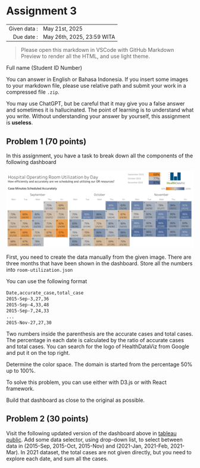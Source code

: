 # Assignment 3

<table>
  <tr>
    <td style="text-align:right"> Given data :
    <td> May 21st, 2025
  <tr>
    <td style="text-align:right"> Due date :
    <td> May 26th, 2025, 23:59 WITA
</table>

> Please open this markdown in VSCode with GitHub Markdown Preview to render all the HTML, and use light theme.   

Full name (Student ID Number)

You can answer in English or Bahasa Indonesia. If you insert some images
to your markdown file, please use relative path and submit your work 
in a compressed file `.zip`.

You may use ChatGPT, but be careful that it may give you a false answer 
and sometimes it is hallucinated. The point of learning is to understand what you write. 
Without understanding your answer by yourself, this assignment is **useless**.

## Problem 1 (70 points)
In this assignment, you have a task to break down all the components
of the following dashboard

<img src="../img-sources/dashboard-for-assignment-4.png" width=800>

First, you need to create the data manually from the given image.
There are three months that have been shown in the dashboard.
Store all the numbers into `room-utilization.json`

You can use the following format
```csv
Date,accurate_case,total_case
2015-Sep-3,27,36
2015-Sep-4,33,48
2015-Sep-7,24,33
...
2015-Nov-27,27,30
```

Two numbers inside the parenthesis are the accurate cases and 
total cases. The percentage in each date is calculated by
the ratio of accurate cases and total cases.
You can search for the logo of HealthDataViz from Google and
put it on the top right.

Determine the color space. The domain is started from the 
percentage 50% up to 100%.

To solve this problem, you can use either with D3.js or
with React framework.

Build that dashboard as close to the original as possible.


## Problem 2 (30 points)

Visit the following updated version of the dashboard above
in [tableau public](https://public.tableau.com/app/profile/healthdataviz/viz/HealthDataViz-HospitalORUtilization_16135821834160/ORUtilizationCalendarDetails). Add some data selector, 
using drop-down list, to select between data in (2015-Sep, 2015-Oct, 
2015-Nov) and (2021-Jan, 2021-Feb, 2021-Mar). In 2021 dataset,
the total cases are not given directly, but you need to explore
each date, and sum all the cases.